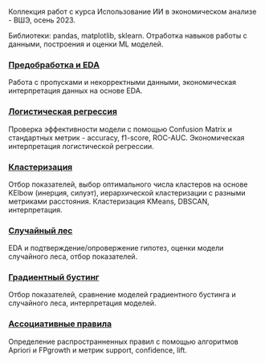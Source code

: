 Коллекция работ с курса Использование ИИ в экономическом анализе - ВШЭ, осень 2023.

Библиотеки: pandas, matplotlib, sklearn.
Отработка навыков работы с данными, построения и оценки ML моделей.

### [Предобработка и EDA](Предобработка%20и%20EDA/Предобработка%20и%20EDA.ipynb)
Работа с пропусками и некорректными данными, экономическая интерпретация данных на основе EDA.

### [Логистическая регрессия](Логистическая%20регрессия/Логистическая%20регрессия.ipynb)
Проверка эффективности модели с помощью Confusion Matrix и стандартных метрик - accuracy, f1-score, ROC-AUC. Экономическая интерпретация логистической регрессии.

### [Кластеризация](Кластеризация/Кластеризация.ipynb)
Отбор показателей, выбор оптимального числа кластеров на основе KElbow (инерция, силуэт), иерархической кластеризации с разными метриками расстояния. Кластеризация KMeans, DBSCAN, интерпретация.

### [Случайный лес](Интерпретация%20и%20случайный%20лес/Случайный%20лес.ipynb)
EDA и подтверждение/опровержение гипотез, оценки модели случайного леса, отбор показателей.

### [Градиентный бустинг](Градиентный%20бустинг/Градиентный%20бустинг.ipynb)
Отбор показателей, сравнение моделей градиентного бустинга и случайного леса, интерпретация моделей.

### [Ассоциативные правила](Ассоциативные%20правила/Ассоциативные%20правила.ipynb)
Определение распространненных правил с помощью алгоритмов Apriori и FPgrowth и метрик support, confidence, lift.
